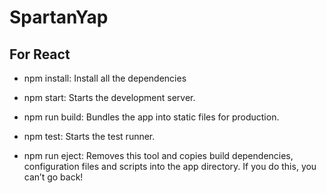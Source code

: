 # SpartanYap

## For React
- npm install: Install all the dependencies

- npm start: Starts the development server.

- npm run build: Bundles the app into static files for production.

- npm test: Starts the test runner.

- npm run eject: Removes this tool and copies build dependencies, configuration files
and scripts into the app directory. If you do this, you can’t go back!
